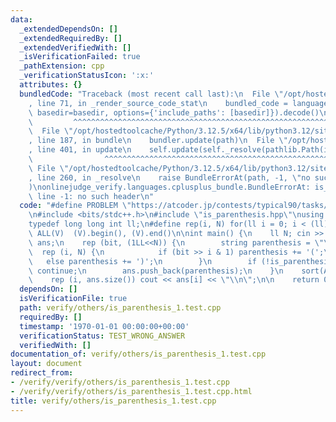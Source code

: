 ```yaml
---
data:
  _extendedDependsOn: []
  _extendedRequiredBy: []
  _extendedVerifiedWith: []
  _isVerificationFailed: true
  _pathExtension: cpp
  _verificationStatusIcon: ':x:'
  attributes: {}
  bundledCode: "Traceback (most recent call last):\n  File \"/opt/hostedtoolcache/Python/3.12.5/x64/lib/python3.12/site-packages/onlinejudge_verify/documentation/build.py\"\
    , line 71, in _render_source_code_stat\n    bundled_code = language.bundle(stat.path,\
    \ basedir=basedir, options={'include_paths': [basedir]}).decode()\n          \
    \         ^^^^^^^^^^^^^^^^^^^^^^^^^^^^^^^^^^^^^^^^^^^^^^^^^^^^^^^^^^^^^^^^^^^^^^^^^^^^^^^^^\n\
    \  File \"/opt/hostedtoolcache/Python/3.12.5/x64/lib/python3.12/site-packages/onlinejudge_verify/languages/cplusplus.py\"\
    , line 187, in bundle\n    bundler.update(path)\n  File \"/opt/hostedtoolcache/Python/3.12.5/x64/lib/python3.12/site-packages/onlinejudge_verify/languages/cplusplus_bundle.py\"\
    , line 401, in update\n    self.update(self._resolve(pathlib.Path(included), included_from=path))\n\
    \                ^^^^^^^^^^^^^^^^^^^^^^^^^^^^^^^^^^^^^^^^^^^^^^^^^^^^^^^^^\n \
    \ File \"/opt/hostedtoolcache/Python/3.12.5/x64/lib/python3.12/site-packages/onlinejudge_verify/languages/cplusplus_bundle.py\"\
    , line 260, in _resolve\n    raise BundleErrorAt(path, -1, \"no such header\"\
    )\nonlinejudge_verify.languages.cplusplus_bundle.BundleErrorAt: is_parenthesis.hpp:\
    \ line -1: no such header\n"
  code: "#define PROBLEM \"https://atcoder.jp/contests/typical90/tasks/typical90_b\"\
    \n#include <bits/stdc++.h>\n#include \"is_parenthesis.hpp\"\nusing namespace std;\n\
    typedef long long int ll;\n#define rep(i, N) for(ll i = 0; i < (ll)N; i++)\n#define\
    \ ALL(V)  (V).begin(), (V).end()\n\nint main() {\n    ll N; cin >> N;\n    vector<string>\
    \ ans;\n    rep (bit, (1LL<<N)) {\n        string parenthesis = \"\";\n      \
    \  rep (i, N) {\n            if (bit >> i & 1) parenthesis += '(';\n         \
    \   else parenthesis += ')';\n        }\n        if (!is_parenthesis(parenthesis))\
    \ continue;\n        ans.push_back(parenthesis);\n    }\n    sort(ALL(ans));\n\
    \    rep (i, ans.size()) cout << ans[i] << \"\\n\";\n\n    return 0;\n}"
  dependsOn: []
  isVerificationFile: true
  path: verify/others/is_parenthesis_1.test.cpp
  requiredBy: []
  timestamp: '1970-01-01 00:00:00+00:00'
  verificationStatus: TEST_WRONG_ANSWER
  verifiedWith: []
documentation_of: verify/others/is_parenthesis_1.test.cpp
layout: document
redirect_from:
- /verify/verify/others/is_parenthesis_1.test.cpp
- /verify/verify/others/is_parenthesis_1.test.cpp.html
title: verify/others/is_parenthesis_1.test.cpp
---
```

